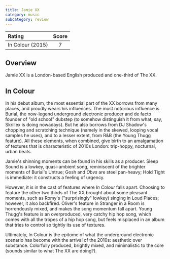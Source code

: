 ```yaml
---
title: Jamie XX
category: music
subcategory: review
---
```


| Rating           | Score |
| :----            | :--:  |
| In Colour (2015) | 7     |


## Overview
Jamie XX is a London-based English produced and one-third of The XX.

## In Colour 
In his debut album, the most essential part of the XX borrows from many places, and proudly wears his influences. The most notorious influence is Burial, the now-legend underground electronic producer and de facto founder of "old school" dubstep (to somehow distinguish it from what, say, Skrillex is doing nowadays). But he also borrows from DJ Shadow's chopping and scratching technique (namely in the skewed, looping vocal samples he uses), and to a lesser extent, from R&B (the Young Thugg feature). All these elements, when combined, give birth to an amalgamation of textures that is characteristic of 2010s London: trip-hoppy, nocturnal, urban beats.


Jamie's shinning moments can be found in his skills as a producer. Sleep Sound is a lowkey, quasi-ambient song, reminiscent of the brighter moments of Burial's Untrue; Gosh and *Obvs* are steel pan-heavy; Hold Tight is immediate: it constructs a feeling of urgency.


However, it is in the cast of features where *In Colour* falls apart. Choosing to feature the other two thirds of The XX brought about some pleasant moments, such as Romy's ("surprisingly" lowkey) singing in Loud Places; however, it also backfired. Oliver's feature in Stranger in a Room is horrendously mixed, and makes the song momentum fall apart. Young Thugg's feature is an overproduced, very catchy hip hop song, which comes with all the tropes of a hip hop song, but feels misplaced in an album that tries to control so tightly its use of textures.


Ultimately, In Colour is the epitome of what the underground electronic scenario has become with the arrival of the 2010s: aesthetic over substance. Colorfully produced, brightly mixed, and minimalistic to the core (sounds similar to what The XX are doing?).
